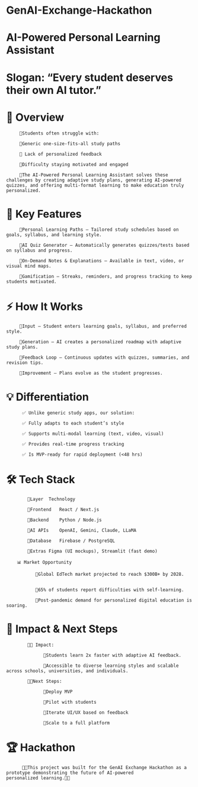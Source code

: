 # GenAI-Exchange-Hackathon

# AI-Powered Personal Learning Assistant
# Slogan: “Every student deserves their own AI tutor.”

# 📌 Overview


         🔹Students often struggle with:

         🔹Generic one-size-fits-all study paths

         🔹 Lack of personalized feedback

         🔹Difficulty staying motivated and engaged
 
         🔹The AI-Powered Personal Learning Assistant solves these challenges by creating adaptive study plans, generating AI-powered quizzes, and offering multi-format learning to make education truly personalized.


# 🚀 Key Features
           
         🔹Personal Learning Paths – Tailored study schedules based on goals, syllabus, and learning style.

         🔹AI Quiz Generator – Automatically generates quizzes/tests based on syllabus and progress.

         🔹On-Demand Notes & Explanations – Available in text, video, or visual mind maps.

         🔹Gamification – Streaks, reminders, and progress tracking to keep students motivated.


# ⚡ How It Works
          
         🔹Input – Student enters learning goals, syllabus, and preferred style.

         🔹Generation – AI creates a personalized roadmap with adaptive study plans.

         🔹Feedback Loop – Continuous updates with quizzes, summaries, and revision tips.

         🔹Improvement – Plans evolve as the student progresses.


# 💡 Differentiation
                 
          ✅ Unlike generic study apps, our solution:
                 
          ✅ Fully adapts to each student’s style
          
          ✅ Supports multi-modal learning (text, video, visual)

          ✅ Provides real-time progress tracking

          ✅ Is MVP-ready for rapid deployment (<48 hrs)


# 🛠 Tech Stack
            
            🔹Layer	Technology
           
            🔹Frontend	React / Next.js
            
            🔹Backend	Python / Node.js
            
            🔹AI APIs	OpenAI, Gemini, Claude, LLaMA
            
            🔹Database	Firebase / PostgreSQL
            
            🔹Extras	Figma (UI mockups), Streamlit (fast demo)
        
        📊 Market Opportunity
               
               🔹Global EdTech market projected to reach $300B+ by 2028.

        
               🔹65% of students report difficulties with self-learning.

               🔹Post-pandemic demand for personalized digital education is soaring.


# 🌱 Impact & Next Steps

            🔹🔹 Impact:

                  🔹Students learn 2x faster with adaptive AI feedback.

                  🔹Accessible to diverse learning styles and scalable across schools, universities, and individuals.

            🔹🔹Next Steps:

                  🔹Deploy MVP

                  🔹Pilot with students

                  🔹Iterate UI/UX based on feedback

                  🔹Scale to a full platform


# 🏆 Hackathon
          
          🔹🔹This project was built for the GenAI Exchange Hackathon as a prototype demonstrating the future of AI-powered personalized learning.🔹🔹



         
